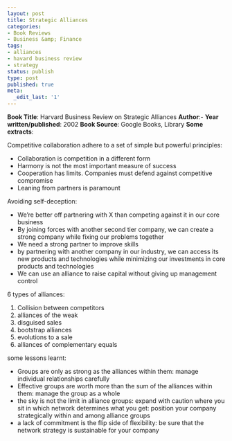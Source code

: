 ```yaml
---
layout: post
title: Strategic Alliances
categories:
- Book Reviews
- Business &amp; Finance
tags:
- alliances
- havard business review
- strategy
status: publish
type: post
published: true
meta:
  _edit_last: '1'
---
```

<strong>Book Title</strong>: Harvard Business Review on Strategic Alliances
<strong> Author</strong>:-
<strong> Year written/published</strong>: 2002
<strong> Book Source</strong>: Google Books, Library
<strong> Some extracts</strong>:

Competitive collaboration adhere to a set of simple but powerful principles:
<ul>
	<li>Collaboration is competition in a different form</li>
	<li>Harmony is not the most important measure of success</li>
	<li>Cooperation has limits. Companies must defend against competitive compromise</li>
	<li>Leaning from partners is paramount</li>
</ul>
Avoiding self-deception:
<ul>
	<li>We’re better off partnering with X than competing against it in our core business</li>
	<li>By joining forces with another second tier company, we can create a strong company while fixing our problems together</li>
	<li>We need a strong partner to improve skills</li>
	<li>by partnering with another company in our industry, we can access its new products and technologies while minimizing our investments in core products and technologies</li>
	<li>We can use an alliance to raise capital without giving up management control</li>
</ul>
6 types of alliances:
<ol>
	<li>Collision between competitors</li>
	<li>alliances of the weak</li>
	<li>disguised sales</li>
	<li>bootstrap alliances</li>
	<li>evolutions to a sale</li>
	<li>alliances of complementary equals</li>
</ol>
some lessons learnt:
<ul>
	<li>Groups are only as strong as the alliances within them: manage individual relationships carefully</li>
	<li>Effective groups are worth more than the sum of the alliances within them: manage the group as a whole</li>
	<li>the sky is not the limit in alliance groups: expand with caution where you sit in which network determines what you get: position your company strategically within and among alliance groups</li>
	<li>a lack of commitment is the flip side of flexibility: be sure that the network strategy is sustainable for your company</li>
</ul>
